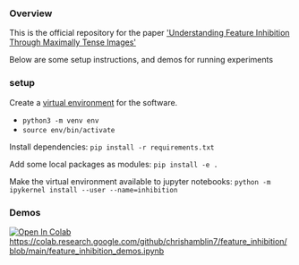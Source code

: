 ### Overview

This is the official repository for the paper ['Understanding Feature Inhibition Through Maximally Tense Images'](https://chrishamblin.xyz/science/tense_images.pdf)

Below are some setup instructions, and demos for running experiments 

### setup

Create a [virtual environment](https://realpython.com/python-virtual-environments-a-primer/) for the software.
* `python3 -m venv env`
* `source env/bin/activate`

Install dependencies: `pip install -r requirements.txt`

Add some local packages as modules: `pip install -e .`

Make the virtual environment available to jupyter notebooks:  `python -m ipykernel install --user --name=inhibition` 



### Demos
[![Open In Colab](https://colab.research.google.com/assets/colab-badge.svg)](https://colab.research.google.com/drive/your_notebook_file_id)
https://colab.research.google.com/github/chrishamblin7/feature_inhibition/blob/main/feature_inhibition_demos.ipynb


